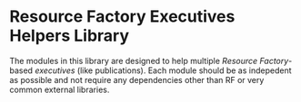 # Resource Factory Executives Helpers Library

The modules in this library are designed to help multiple *Resource Factory*-based _executives_ (like publications). Each module should be as indepedent as possible and not require any dependencies other than RF or very common external libraries.
